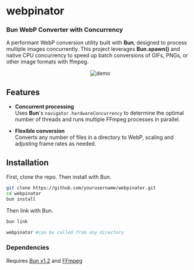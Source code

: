 # webpinator
### Bun WebP Converter with Concurrency

A performant WebP conversion utility built with **Bun**, designed to process multiple images concurrently. This project leverages **Bun.spawn()** and native CPU concurrency to speed up batch conversions of GIFs, PNGs, or other image formats with ffmpeg.

<div align="center">
  <img src="./static/webpinator.webp"alt="demo" >
</div>

## Features

- **Concurrent processing**  
  Uses **Bun**'s `navigator.hardwareConcurrency` to determine the optimal number of threads and runs multiple FFmpeg processes in parallel.

- **Flexible conversion**  
  Converts any number of files in a directory to WebP, scaling and adjusting frame rates as needed.

## Installation
First, clone the repo. Then install with Bun. 
```bash
git clone https://github.com/yourusername/webpinator.git
cd webpinator
bun install
```

Then link with Bun.

```bash
bun link

webpinator #can be called from any directory
```

### Dependencies
Requires [Bun v1.2](https://bun.sh/) and [FFmpeg](https://www.ffmpeg.org/)
